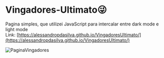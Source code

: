 # Vingadores-Ultimato:stuck_out_tongue_winking_eye:

Pagina simples, que utilizei JavaScript para intercalar entre dark mode 
e light mode  
Link: [https://alessandropdasilva.github.io/VingadoresUltimato/](https://alessandropdasilva.github.io/VingadoresUltimato/)
<br>

![PaginaVingadores](https://user-images.githubusercontent.com/73945572/105246071-7fd3d600-5b51-11eb-96d6-e2d21111538b.jpg)
